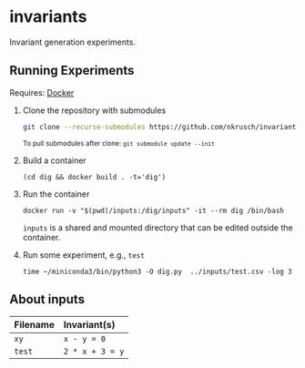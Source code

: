 # invariants

Invariant generation experiments.


## Running Experiments

Requires: [Docker](https://docs.docker.com/engine/install/)

1. Clone the repository with submodules
    
    ```bash
    git clone --recurse-submodules https://github.com/nkrusch/invariants.git
    ```
    
    <small>To pull submodules after clone: `git submodule update --init`</small>

2. Build a container

    ```
    (cd dig && docker build . -t='dig')
    ```

3. Run the container 
    
    ```
    docker run -v "$(pwd)/inputs:/dig/inputs" -it --rm dig /bin/bash
    ```
    
    `inputs` is a shared and mounted directory that can be edited outside the container.

4. Run some experiment, e.g., `test`

    ```
    time ~/miniconda3/bin/python3 -O dig.py  ../inputs/test.csv -log 3
    ```
   

## About inputs

| Filename | Invariant(s)    |
|:---------|:----------------|
| `xy`     | `x - y = 0`     |
| `test`   | `2 * x + 3 = y` |
